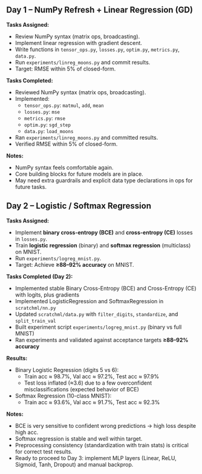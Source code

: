 ## Day 1 – NumPy Refresh + Linear Regression (GD)

**Tasks Assigned:**
- Review NumPy syntax (matrix ops, broadcasting).
- Implement linear regression with gradient descent.
- Write functions in `tensor_ops.py`, `losses.py`, `optim.py`, `metrics.py`, `data.py`.
- Run `experiments/linreg_moons.py` and commit results.
- Target: RMSE within 5% of closed-form.

**Tasks Completed:**
- Reviewed NumPy syntax (matrix ops, broadcasting).
- Implemented:
  - `tensor_ops.py`: `matmul`, `add`, `mean`
  - `losses.py`: `mse`
  - `metrics.py`: `rmse`
  - `optim.py`: `sgd_step`
  - `data.py`: `load_moons`
- Ran `experiments/linreg_moons.py` and committed results.
- Verified RMSE within 5% of closed-form.

**Notes:**
- NumPy syntax feels comfortable again.
- Core building blocks for future models are in place.
- May need extra guardrails and explicit data type declarations in ops for future tasks.

## Day 2 – Logistic / Softmax Regression

**Tasks Assigned:**
- Implement **binary cross-entropy (BCE)** and **cross-entropy (CE)** losses in `losses.py`.
- Train **logistic regression** (binary) and **softmax regression** (multiclass) on MNIST.
- Run `experiments/logreg_mnist.py`.
- Target: Achieve **≥88–92% accuracy** on MNIST.

**Tasks Completed (Day 2):**
- Implemented stable Binary Cross-Entropy (BCE) and Cross-Entropy (CE) with logits, plus gradients
- Implemented LogisticRegression and SoftmaxRegression in `scratchml/nn.py`
- Updated `scratchml/data.py` with `filter_digits`, `standardize`, and `split_train_val`
- Built experiment script `experiments/logreg_mnist.py` (binary vs full MNIST)
- Ran experiments and validated against acceptance targets **≥88–92% accuracy**

**Results:**
- Binary Logistic Regression (digits 5 vs 6):
  - Train acc ≈ 98.7%, Val acc ≈ 97.2%, Test acc ≈ 97.9%
  - Test loss inflated (≈3.6) due to a few overconfident misclassifications (expected behavior of BCE)
- Softmax Regression (10-class MNIST):
  - Train acc ≈ 93.6%, Val acc ≈ 91.7%, Test acc ≈ 92.3%

**Notes:**
- BCE is very sensitive to confident wrong predictions → high loss despite high acc.
- Softmax regression is stable and well within target.
- Preprocessing consistency (standardization with train stats) is critical for correct test results.
- Ready to proceed to Day 3: implement MLP layers (Linear, ReLU, Sigmoid, Tanh, Dropout) and manual backprop.


